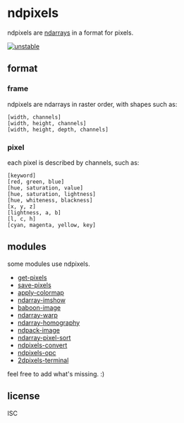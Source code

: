# ndpixels

ndpixels are [ndarrays](https://npmjs.org/ndarray) in a format for pixels.

[![unstable](http://badges.github.io/stability-badges/dist/unstable.svg)](http://github.com/badges/stability-badges)

## format

### frame

ndpixels are ndarrays in raster order, with shapes such as:

```
[width, channels]
[width, height, channels]
[width, height, depth, channels]
```

### pixel

each pixel is described by channels, such as:

```
[keyword]
[red, green, blue]
[hue, saturation, value]
[hue, saturation, lightness]
[hue, whiteness, blackness]
[x, y, z]
[lightness, a, b]
[l, c, h]
[cyan, magenta, yellow, key]
```

## modules

some modules use ndpixels. 

- [get-pixels](https://www.npmjs.com/package/get-pixels)
- [save-pixels](https://www.npmjs.com/package/save-pixels)
- [apply-colormap](https://github.com/mikolalysenko/apply-colormap)
- [ndarray-imshow](https://github.com/scijs/ndarray-imshow)
- [baboon-image](https://www.npmjs.com/package/baboon-image)
- [ndarray-warp](https://www.npmjs.com/package/ndarray-warp)
- [ndarray-homography](https://www.npmjs.com/ndarray-homography)
- [ndpack-image](https://www.npmjs.com/ndpack-image)
- [ndarray-pixel-sort](https://www.npmjs.com/package/ndarray-pixel-sort)
- [ndpixels-convert](https://www.npmjs.com/ndpixels-convert)
- [ndpixels-opc](https://www.npmjs.com/ndpixels-opc)
- [2dpixels-terminal](https://www.npmjs.com/2dpixels-terminal)

feel free to add what's missing. :)

## license

ISC
